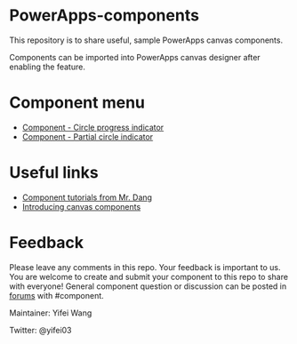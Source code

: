 # PowerApps-components
This repository is to share useful, sample PowerApps canvas components.

Components can be imported into PowerApps canvas designer after enabling the feature.  

# Component menu
  - [Component - Circle progress indicator](https://powerapps.microsoft.com/en-us/blog/import-components-from-cloud-apps/)
  - [Component - Partial circle indicator](https://powerapps.microsoft.com/en-us/blog/import-components-from-cloud-apps/)

# Useful links
  - [Component tutorials from Mr. Dang](https://www.youtube.com/watch?v=CmPEyh3CP6A&list=PLV8OHCUzIb7XkDSXedJrVzj6igwpHFH85)
  - [Introducing canvas components](https://powerapps.microsoft.com/en-us/blog/components-available-in-preview/)

# Feedback
Please leave any comments in this repo. Your feedback is important to us.
You are welcome to create and submit your component to this repo to share with everyone!
General component question or discussion can be posted in [forums](https://powerusers.microsoft.com/t5/tag/Components/tg-p/category-id/PowerApps1) with #component.

Maintainer: Yifei Wang

Twitter: @yifei03
